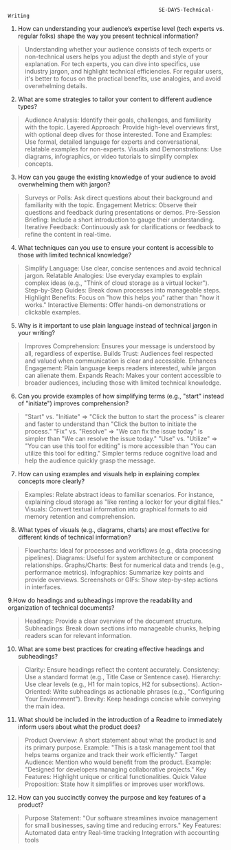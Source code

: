                                                      SE-DAY5-Technical-Writing

1. How can understanding your audience’s expertise level (tech experts vs. regular folks) shape the way you present technical information?

> Understanding whether your audience consists of tech experts or non-technical users helps you adjust the depth and style of your explanation. For tech experts, you can dive into specifics, use industry jargon, and highlight technical efficiencies. For regular users, it's better to focus on the practical benefits, use analogies, and avoid overwhelming details.

 
2. What are some strategies to tailor your content to different audience types?

> Audience Analysis: Identify their goals, challenges, and familiarity with the topic.
> Layered Approach: Provide high-level overviews first, with optional deep dives for those interested.
> Tone and Examples: Use formal, detailed language for experts and conversational, relatable examples for non-experts.
> Visuals and Demonstrations: Use diagrams, infographics, or video tutorials to simplify complex concepts.

 
3. How can you gauge the existing knowledge of your audience to avoid overwhelming them with jargon?

> Surveys or Polls: Ask direct questions about their background and familiarity with the topic.
> Engagement Metrics: Observe their questions and feedback during presentations or demos.
> Pre-Session Briefing: Include a short introduction to gauge their understanding.
> Iterative Feedback: Continuously ask for clarifications or feedback to refine the content in real-time.

 
4. What techniques can you use to ensure your content is accessible to those with limited technical knowledge?

> Simplify Language: Use clear, concise sentences and avoid technical jargon.
> Relatable Analogies: Use everyday examples to explain complex ideas (e.g., "Think of cloud storage as a virtual locker").
> Step-by-Step Guides: Break down processes into manageable steps.
> Highlight Benefits: Focus on "how this helps you" rather than "how it works."
> Interactive Elements: Offer hands-on demonstrations or clickable examples.

5. Why is it important to use plain language instead of technical jargon in your writing?

> Improves Comprehension: Ensures your message is understood by all, regardless of expertise.
> Builds Trust: Audiences feel respected and valued when communication is clear and accessible.
> Enhances Engagement: Plain language keeps readers interested, while jargon can alienate them.
> Expands Reach: Makes your content accessible to broader audiences, including those with limited technical knowledge.
   
6. Can you provide examples of how simplifying terms (e.g., "start" instead of "initiate") improves comprehension?

> "Start" vs. "Initiate"
=> "Click the button to start the process" is clearer and faster to understand than "Click the button to initiate the process."
> "Fix" vs. "Resolve"
=> "We can fix the issue today" is simpler than "We can resolve the issue today."
> "Use" vs. "Utilize"
=> "You can use this tool for editing" is more accessible than "You can utilize this tool for editing."
 Simpler terms reduce cognitive load and help the audience quickly grasp the message.


7. How can using examples and visuals help in explaining complex concepts more clearly?

> Examples: Relate abstract ideas to familiar scenarios. For instance, explaining cloud storage as "like renting a locker for your digital files."
> Visuals: Convert textual information into graphical formats to aid memory retention and comprehension.

8. What types of visuals (e.g., diagrams, charts) are most effective for different kinds of technical information?

> Flowcharts: Ideal for processes and workflows (e.g., data processing pipelines).
> Diagrams: Useful for system architecture or component relationships.
> Graphs/Charts: Best for numerical data and trends (e.g., performance metrics).
> Infographics: Summarize key points and provide overviews.
> Screenshots or GIFs: Show step-by-step actions in interfaces.

 
9.How do headings and subheadings improve the readability and organization of technical documents?

> Headings: Provide a clear overview of the document structure.
> Subheadings: Break down sections into manageable chunks, helping readers scan for relevant information.

 
10. What are some best practices for creating effective headings and subheadings?

> Clarity: Ensure headings reflect the content accurately.
> Consistency: Use a standard format (e.g., Title Case or Sentence case).
> Hierarchy: Use clear levels (e.g., H1 for main topics, H2 for subsections).
> Action-Oriented: Write subheadings as actionable phrases (e.g., "Configuring Your Environment").
> Brevity: Keep headings concise while conveying the main idea.

 
11. What should be included in the introduction of a Readme to immediately inform users about what the product does?

> Product Overview: A short statement about what the product is and its primary purpose.
Example: "This is a task management tool that helps teams organize and track their work efficiently."
> Target Audience: Mention who would benefit from the product.
Example: "Designed for developers managing collaborative projects."
> Key Features: Highlight unique or critical functionalities.
> Quick Value Proposition: State how it simplifies or improves user workflows.


12. How can you succinctly convey the purpose and key features of a product?

> Purpose Statement:
"Our software streamlines invoice management for small businesses, saving time and reducing errors."
> Key Features:
Automated data entry
Real-time tracking
Integration with accounting tools
